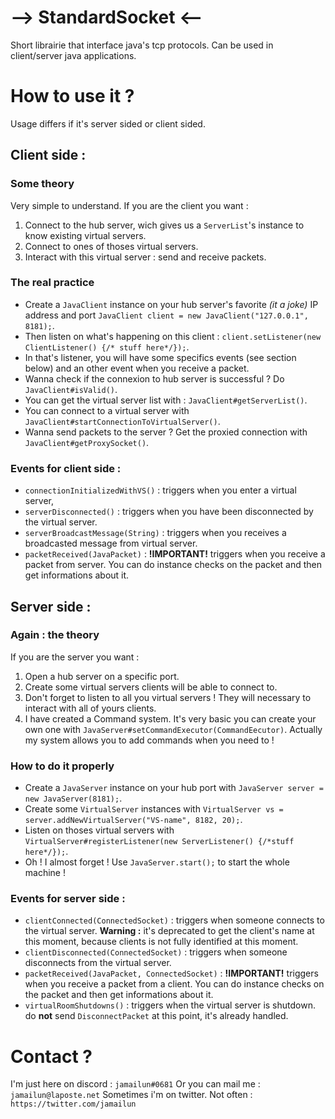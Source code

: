 # --> StandardSocket <--

Short librairie that interface java's tcp protocols. Can be used in client/server java applications.

# How to use it ?

Usage differs if it's server sided or client sided.

## Client side :

### Some theory
Very simple to understand. If you are the client you want :
1) Connect to the hub server, wich gives us a `ServerList`'s instance to know existing virtual servers.
2) Connect to ones of thoses virtual servers.
3) Interact with this virtual server : send and receive packets.

### The real practice
- Create a `JavaClient` instance on your hub server's favorite *(it a joke)* IP address and port `JavaClient client = new JavaClient("127.0.0.1", 8181);`.
- Then listen on what's happening on this client : `client.setListener(new ClientListener() {/* stuff here*/});`.
- In that's listener, you will have some specifics events (see section below) and an other event when you receive a packet.
- Wanna check if the connexion to hub server is successful ? Do `JavaClient#isValid()`.
- You can get the virtual server list with : `JavaClient#getServerList()`.
- You can connect to a virtual server with `JavaClient#startConnectionToVirtualServer()`.
- Wanna send packets to the server ? Get the proxied connection with `JavaClient#getProxySocket()`.

### Events for client side :
- `connectionInitializedWithVS()` : triggers when you enter a virtual server,
- `serverDisconnected()` : triggers when you have been disconnected by the virtual server.
- `serverBroadcastMessage(String)` : triggers when you receives a broadcasted message from virtual server.
- `packetReceived(JavaPacket)` :   **!IMPORTANT!**   triggers when you receive a packet from server. You can do instance checks on the packet and then get informations about it.

## Server side :

### Again : the theory
If you are the server you want :
1) Open a hub server on a specific port.
2) Create some virtual servers clients will be able to connect to.
3) Don't forget to listen to all you virtual servers ! They will necessary to interact with all of yours clients.
4) I have created a Command system. It's very basic you can create your own one with `JavaServer#setCommandExecutor(CommandEecutor)`. Actually my system allows you to add commands when you need to !

### How to do it properly
- Create a `JavaServer` instance on your hub port with `JavaServer server = new JavaServer(8181);`.
- Create some `VirtualServer` instances with `VirtualServer vs = server.addNewVirtualServer("VS-name", 8182, 20);`.
- Listen on thoses virtual servers with `VirtualServer#registerListener(new ServerListener() {/*stuff here*/});`.
- Oh ! I almost forget ! Use `JavaServer.start();` to start the whole machine !

### Events for server side :
- `clientConnected(ConnectedSocket)` : triggers when someone connects to the virtual server. **Warning :** it's deprecated to get the client's name at this moment, because clients is not fully identified at this moment.
- `clientDisconnected(ConnectedSocket)` : triggers when someone disconnects from the virtual server.
- `packetReceived(JavaPacket, ConnectedSocket)` :   **!IMPORTANT!**   triggers when you receive a packet from a client. You can do instance checks on the packet and then get informations about it.
- `virtualRoomShutdowns()` : triggers when the virtual server is shutdown. do **not** send `DisconnectPacket` at this point, it's already handled.

# Contact ?
I'm just here on discord : `jamailun#0681`
Or you can mail me : `jamailun@laposte.net`
Sometimes i'm on twitter. Not often : `https://twitter.com/jamailun`
